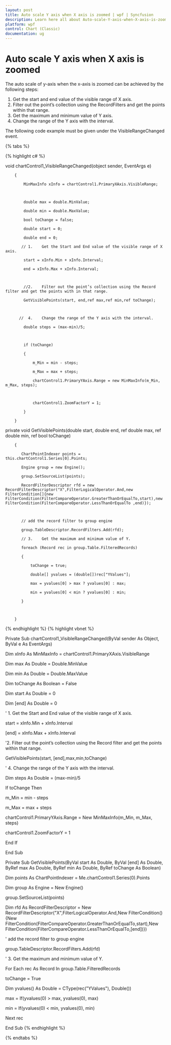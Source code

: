 ```yaml
---
layout: post
title: Auto scale Y axis when X axis is zoomed | wpf | Syncfusion
description: Learn here all about Auto-scale-Y-axis-when-X-axis-is-zoomed support in Syncfusion WPF Chart (Classic) control and more.
platform: wpf
control: Chart (Classic)
documentation: ug
---
```


# Auto scale Y axis when X axis is zoomed

 The auto scale of y-axis when the x-axis is zoomed can be achieved by the following steps:

1. Get the start and end value of the visible range of X axis. 
2. Filter out the point’s collection using the RecordFilters and get the points within that range.
3. Get the maximum and minimum value of Y axis.
4. Change the range of the Y axis with the interval.



The following code example must be given under the VisibleRangeChanged event.

{% tabs %}

{% highlight c# %}


void chartControl1_VisibleRangeChanged(object sender, EventArgs e)

        {

            MinMaxInfo xInfo = chartControl1.PrimaryXAxis.VisibleRange;



            double max = double.MinValue;

            double min = double.MaxValue;

            bool toChange = false;

            double start = 0;

            double end = 0;

           // 1.	Get the Start and End value of the visible range of X axis. 

            start = xInfo.Min + xInfo.Interval;

            end = xInfo.Max + xInfo.Interval;



            //2.	Filter out the point’s collection using the Record filter and get the points with in that range. 

            GetVisiblePoints(start, end,ref max,ref min,ref toChange);



          //  4.	Change the range of the Y axis with the interval. 

            double steps = (max-min)/5;



            if (toChange)

            {

                m_Min = min - steps;

                m_Max = max + steps;

                chartControl1.PrimaryYAxis.Range = new MinMaxInfo(m_Min, m_Max, steps);



                chartControl1.ZoomFactorY = 1;

            }

        }



 private void GetVisiblePoints(double start, double end, ref double max, ref double min, ref bool toChange)

        {

           ChartPointIndexer points =  this.chartControl1.Series[0].Points;

           Engine group = new Engine();

           group.SetSourceList(points);

           RecordFilterDescriptor rfd = new RecordFilterDescriptor("X",FilterLogicalOperator.And,new FilterCondition[]{new FilterCondition(FilterCompareOperator.GreaterThanOrEqualTo,start),new FilterCondition(FilterCompareOperator.LessThanOrEqualTo ,end)});



           // add the record filter to group engine

           group.TableDescriptor.RecordFilters.Add(rfd);

           // 3.	Get the maximum and minimum value of Y.

           foreach (Record rec in group.Table.FilteredRecords)

           {

               toChange = true;

               double[] yvalues = (double[])rec["YValues"];

               max = yvalues[0] > max ? yvalues[0] : max;

               min = yvalues[0] < min ? yvalues[0] : min;

           } 



        } 	

{% endhighlight  %}
{% highlight vbnet %}



Private Sub chartControl1_VisibleRangeChanged(ByVal sender As Object, ByVal e As EventArgs)

Dim xInfo As MinMaxInfo = chartControl1.PrimaryXAxis.VisibleRange



Dim max As Double = Double.MinValue

Dim min As Double = Double.MaxValue

Dim toChange As Boolean = False

Dim start As Double = 0

Dim [end] As Double = 0

' 1. Get the Start and End value of the visible range of X axis. 

start = xInfo.Min + xInfo.Interval

[end] = xInfo.Max + xInfo.Interval



'2. Filter out the point’s collection using the Record filter and get the points within that range. 

GetVisiblePoints(start, [end],max,min,toChange)



' 4. Change the range of the Y axis with the interval. 

Dim steps As Double = (max-min)/5



If toChange Then

m_Min = min - steps

m_Max = max + steps

chartControl1.PrimaryYAxis.Range = New MinMaxInfo(m_Min, m_Max, steps)



chartControl1.ZoomFactorY = 1

End If

End Sub



Private Sub GetVisiblePoints(ByVal start As Double, ByVal [end] As Double, ByRef max As Double, ByRef min As Double, ByRef toChange As Boolean)

Dim points As ChartPointIndexer = Me.chartControl1.Series(0).Points

Dim group As Engine = New Engine()

group.SetSourceList(points)

Dim rfd As RecordFilterDescriptor = New RecordFilterDescriptor("X",FilterLogicalOperator.And,New FilterCondition(){New FilterCondition(FilterCompareOperator.GreaterThanOrEqualTo,start),New FilterCondition(FilterCompareOperator.LessThanOrEqualTo,[end])})



' add the record filter to group engine

group.TableDescriptor.RecordFilters.Add(rfd)

' 3. Get the maximum and minimum value of Y.

For Each rec As Record In group.Table.FilteredRecords

toChange = True

Dim yvalues() As Double = CType(rec("YValues"), Double())

max = If(yvalues(0) > max, yvalues(0), max)

min = If(yvalues(0) < min, yvalues(0), min)

Next rec

End Sub
{% endhighlight  %}


{% endtabs %}